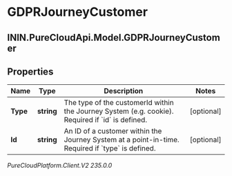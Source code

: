 # GDPRJourneyCustomer

## ININ.PureCloudApi.Model.GDPRJourneyCustomer

## Properties

|Name | Type | Description | Notes|
|------------ | ------------- | ------------- | -------------|
| **Type** | **string** | The type of the customerId within the Journey System (e.g. cookie). Required if &#x60;id&#x60; is defined. | [optional] |
| **Id** | **string** | An ID of a customer within the Journey System at a point-in-time. Required if &#x60;type&#x60; is defined. | [optional] |



_PureCloudPlatform.Client.V2 235.0.0_
